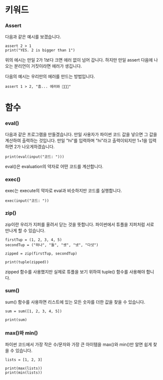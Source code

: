 # 키워드
### Assert
다음과 같은 예시를 보겠습니다.

```
assert 2 > 1
print("YES. 2 is bigger than 1")
```

위의 에시는 만일 2가 1보다 크면 에러 없이 넘어 갑니다. 하지만 만일 assert 다음에 나오는 분리언이 거짓이라면 에러가 생깁니다.

다음의 예시는 우리만의 에러를 만드는 방법입니다.

```
assert 1 > 2, "흠... 에러와 🐛🐛🐛"
```

# 함수
### eval()
다음과 같은 프로그램을 만들겠습니다. 만일 사용자가 파이썬 코드 값을 넣으면 그 값을 계산하여 출력하는 것입니다. 만일 "hi"를 입력하며 "hi"라고 출력이되지만 1+1을 입력하면 2가 나오게하겠습니다.

```
print(eval(input("코드: ")))
```

eval()은 evaluation의 약자로 어떤 코드를 계산합니다.

### exec()
exec는 execute의 약자로 eval과 비슷하지만 코드를 실행합니다.

```
exec(input("코드: "))
```

### zip()
zip이란 우리가 지퍼를 올려서 닫는 것을 뜻합니다. 파이썬에서 튜플을 지퍼처럼 서로 만나게 할 수 있습니다.

```
firstTup = (1, 2, 3, 4, 5)
secondTup = ("하나", "둘", "셋", "넷", "다섯")

zipped = zip(firstTup, secondTup)

print(tuple(zipped))
```

zipped 함수를 사용했지만 실제로 튜플을 보기 위하여 tuple() 함수를 사용해야 합니다.

### sum()
sum() 함수를 사용하면 리스트에 있는 모든 숫자를 더한 값을 찾을 수 있습니다.

```
sum = sum([1, 2, 3, 4, 5])

print(sum)
```

### max()와 min()
파이썬 코드에서 가장 작은 수/문자와 가장 큰 아이템을 max()와 min()만 알면 쉽게 찾을 수 있습니다.

```
lists = [1, 2, 3]

print(max(lists))
print(min(lists))
```
